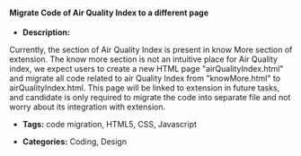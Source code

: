 #### Migrate Code of Air Quality Index to a different page


- **Description:**

Currently, the section of Air Quality Index is present in know More section of extension. The know more section is not an intuitive place for Air Quality index, we expect users to create a new HTML page "airQualityIndex.html" and migrate all code related to air Quality Index from "knowMore.html" to airQualityIndex.html. This page will be linked to extension in future tasks, and candidate is only required to migrate the code into separate file and not worry about its integration with extension.

- **Tags:** code migration, HTML5, CSS, Javascript

- **Categories:** Coding, Design






